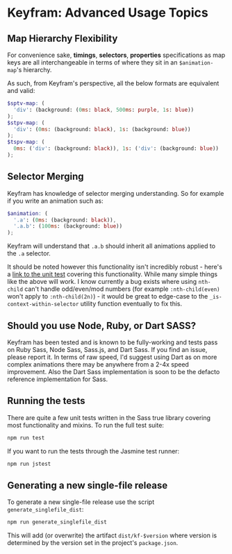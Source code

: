 # Keyfram: Advanced Usage Topics

## Map Hierarchy Flexibility
For convenience sake, **timings**, **selectors**, **properties** specifications as map keys are all interchangeable in terms of where they sit in an `$animation-map`'s hierarchy.

As such, from Keyfram's perspective, all the below formats are equivalent and valid:

```scss
$sptv-map: (
  'div': (background: (0ms: black, 500ms: purple, 1s: blue))
);
$stpv-map: (
  'div': (0ms: (background: black), 1s: (background: blue))
);
$tspv-map: (
  0ms: ('div': (background: black)), 1s: ('div': (background: blue))
);
```

## Selector Merging
Keyfram has knowledge of selector merging understanding. So for example if you write an animation such as:

```scss
$animation: (
  '.a': (0ms: (background: black)),
  '.a.b': (100ms: (background: blue))
);
```

Keyfram will understand that `.a.b` should inherit all animations applied to the `.a` selector.

It should be noted however this functionality isn't incredibly robust - here's a [link to the unit test](https://github.com/mil/kf-sass/blob/master/test/fn_util/_is-context-within-selector.spec.scss) covering this functionality. While many simple things like the above will work. I know currently a bug exists where using `nth-child` can't handle odd/even/mod numbers (for example `:nth-child(even)` won't apply to `:nth-child(2n)`) - it would be great to edge-case to the `_is-context-within-selector` utility function eventually to fix this.

## Should you use Node, Ruby, or Dart SASS?
Keyfram has been tested and is known to be fully-working and tests pass on Ruby Sass, Node Sass, Sass.js, and Dart Sass. If you find an issue, please report it. In terms of raw speed, I'd suggest using Dart as on more complex animations there may be anywhere from a 2-4x speed improvement. Also the Dart Sass implementation is soon to be the defacto reference implementation for Sass.

## Running the tests
There are quite a few unit tests written in the Sass true library covering most functionality and mixins. To run the full test suite:

```bash
npm run test
```

If you want to run the tests through the Jasmine test runner:
```bash
npm run jstest
```

## Generating a new single-file release
To generate a new single-file release use the script `generate_singlefile_dist`:
```bash
npm run generate_singlefile_dist
```

This will add (or overwrite) the artifact `dist/kf-$version` where version is determined by the version set in the project's `package.json`.
